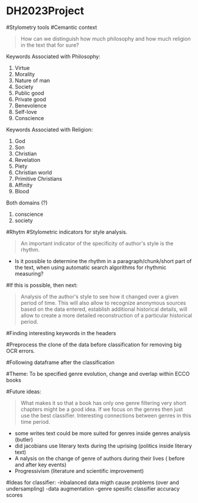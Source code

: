 # DH2023Project
#Stylometry tools #Сemantic context

>How can we distinguish how much philosophy and how much religion in the text that for sure?

Keywords Associated with Philosophy:
1. Virtue
2. Morality
3. Nature of man
4. Society
5. Public good
6. Private good
7. Benevolence
8. Self-love
9. Conscience

Keywords Associated with Religion:
1. God
2. Son
3. Christian
4. Revelation
5. Piety
6. Christian world
7. Primitive Christians
8. Affinity
9. Blood

 Both domains (?)
 1. conscience
 2. society
    
#Rhytm
#Stylometric indicators for style analysis. 

> An important indicator of the specificity of author's style is the rhythm.

- Is it possible to determine the rhythm in a paragraph/chunk/short part of the text, when using automatic search algorithms for rhythmic measuring?

#If this is possible, then next:
> Analysis of the author's style to see how it changed over a given period of time.
> This will also allow to recognize anonymous sources based on the data entered, establish additional historical details, will allow to create a more detailed reconstruction of a particular historical period.

#Finding interesting keywords in the headers 

#Preprocess the clone of the data before classification for removing big OCR errors.

#Following dataframe after the classification

#Theme:
To be specified genre evolution, change and overlap within ECCO books

#Future ideas:
> What makes it so that a book has only one genre filtering very short chapters might be a good idea.
> If we focus on the genres then just use the best classifier.
> Interesting connections between genres in this time period.
> 
- some writes text could be more suited for genres inside genres analysis (butler)
- did jacobians use literary texts during the uprising (politics inside literary text)
- A nalysis on the change of genre of authors during their lives ( before and after key events)
- Progressivism (literature and scientific improvement)
  
#Ideas for classifier:
	-inbalanced data migth cause problems (over and undersampling)
	-data augmentation
	-genre spesific classifier accuracy scores


